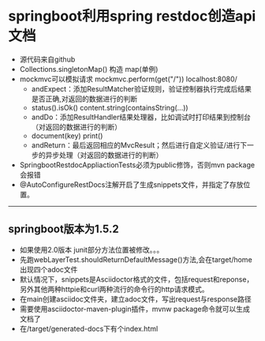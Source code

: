 # springboot利用spring restdoc创造api文档
- 源代码来自github
- Collections.singletonMap() 构造 map(单例)
- mockmvc可以模拟请求 mockmvc.perform(get("/")) localhost:8080/
   - andExpect：添加ResultMatcher验证规则，验证控制器执行完成后结果是否正确,对返回的数据进行的判断 
   - status().isOk() content.string(containsString(...))
   - andDo：添加ResultHandler结果处理器，比如调试时打印结果到控制台（对返回的数据进行的判断）
   - document(key) print()
   - andReturn：最后返回相应的MvcResult；然后进行自定义验证/进行下一步的异步处理（对返回的数据进行的判断）
- SpringbootRestdocAppliactionTests必须为public修饰，否则mvn package会报错
- @AutoConfigureRestDocs注解开启了生成snippets文件，并指定了存放位置。
***
## springboot版本为1.5.2 
- 如果使用2.0版本 junit部分方法位置被修改。。。
- 先跑webLayerTest.shouldReturnDefaultMessage()方法,会在target/home出现四个adoc文件
- 默认情况下，snippets是Asciidoctor格式的文件，包括request和reponse，另外其他两种httpie和curl两种流行的命令行的http请求模式。
- 在main创建asciidoc文件夹，建立adoc文件，写出request与response路径
- 需要使用asciidoctor-maven-plugin插件，mvnw package命令就可以生成文档了 
- 在/target/generated-docs下有个index.html
